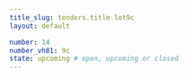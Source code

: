 ```yaml
---
title_slug: tenders.title.lot9c
layout: default

number: 14
number_vh81: 9c
state: upcoming # open, upcoming or closed
---
```

